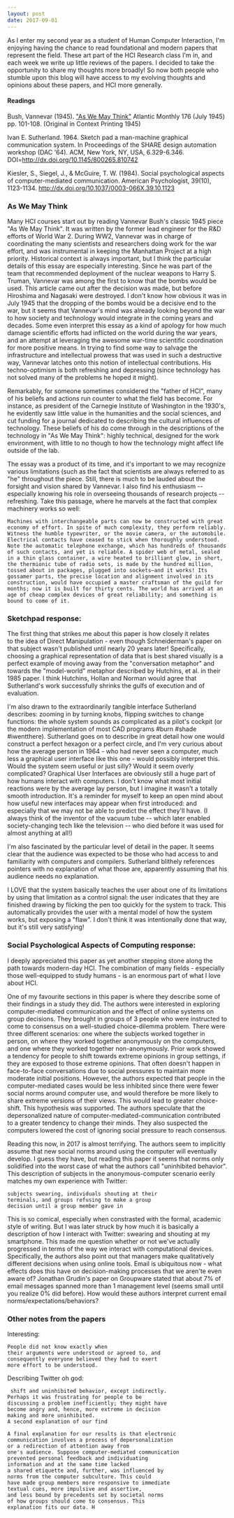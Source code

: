```yaml
---
layout: post
date: 2017-09-01
---
```


As I enter my second year as a student of Human Computer Interaction, I'm enjoying having the chance to read foundational and modern papers that represent the field. These art part of the HCI Research class I'm in, and each week we write up little reviews of the papers. I decided to take the opportunity to share my thoughts more broadly! So now both people who stumble upon this blog will have access to my evolving thoughts and opinions about these papers, and HCI more generally.

#### Readings
Bush, Vannevar (1945). ["As We May Think"](https://www.theatlantic.com/magazine/archive/1945/07/as-we-may-think/303881/) Atlantic Monthly 176 (July 1945) pp. 101-108. 
(Original in Context Printing 1945) 

Ivan E. Sutherland. 1964. Sketch pad a man-machine graphical communication system. In Proceedings of the SHARE design automation workshop (DAC '64). ACM, New York, NY, USA, 6.329-6.346. DOI=http://dx.doi.org/10.1145/800265.810742 

Kiesler, S., Siegel, J., & McGuire, T. W. (1984). Social psychological aspects of computer-mediated communication. American Psychologist, 39(10), 1123-1134. http://dx.doi.org/10.1037/0003-066X.39.10.1123

### As We May Think
Many HCI courses start out by reading Vannevar Bush's classic 1945 piece "As We May Think". It was written by the former lead engineer for the R&D efforts of World War 2. During WW2, Vannevar was in charge of coordinating the many scientists and researchers doing work for the war effort, and was instrumental in keeping the Manhattan Project at a high priority. Historical context is always important, but I think the particular details of this essay are especially interesting. Since he was part of the team that recommended deployment of the nuclear weapons to Harry S. Truman, Vannevar was among the first to know that the bombs would be used. This article came out after the decision was made, but before Hiroshima and Nagasaki were destroyed.  I don't know how obvious it was in July 1945 that the dropping of the bombs would be a decisive end to the war, but it seems that Vannevar's mind was already looking beyond the war to how society and technology would integrate in the coming years and decades. Some even interpret this essay as a kind of apology for how much damage scientific efforts had inflicted on the world during the war years, and an attempt at leveraging the awesome war-time scientific coordination for more positive means. In trying to find some way to salvage the infrastructure and intellectual prowess that was used in such a destructive way, Vannevar latches onto this notion of intellectual contributions. His techno-optimism is both refreshing and depressing (since technology has not solved many of the problems he hoped it might).

Remarkably, for someone sometimes considered the "father of HCI", many of his beliefs and actions run counter to what the field has become. For instance, as president of the Carnegie Institute of Washington in the 1930's, he evidently saw little value in the humanities and the social sciences, and cut funding for a journal dedicated to describing the cultural influences of technology. These beliefs of his do come through in the descriptions of the technology in "As We May Think": highly technical, designed for the work environment, with little to no though to how the technology might affect life outside of the lab.

The essay was a product of its time, and it's important to we may recognize various limitations (such as the fact that scientists are always referred to as "he" throughout the piece. Still, there is much to be lauded about the forsight and vision shared by Vannevar. I also find his enthusiasm -- especially knowing his role in overseeing thousands of research projects -- refreshing. Take this passage, where he marvels at the fact that complex machinery works so well:

```
Machines with interchangeable parts can now be constructed with great economy of effort. In spite of much complexity, they perform reliably. Witness the humble typewriter, or the movie camera, or the automobile. Electrical contacts have ceased to stick when thoroughly understood. Note the automatic telephone exchange, which has hundreds of thousands of such contacts, and yet is reliable. A spider web of metal, sealed in a thin glass container, a wire heated to brilliant glow, in short, the thermionic tube of radio sets, is made by the hundred million, tossed about in packages, plugged into sockets—and it works! Its gossamer parts, the precise location and alignment involved in its construction, would have occupied a master craftsman of the guild for months; now it is built for thirty cents. The world has arrived at an age of cheap complex devices of great reliability; and something is bound to come of it.
```

### Sketchpad response:

The first thing that strikes me about this paper is how closely it relates to the idea of Direct Manipulation - even though Schneiderman's paper on that subject wasn't published until nearly 20 years later! Specifically, choosing a graphical representation of data that is best shared visually is a perfect example of moving away from the "conversation metaphor" and towards the "model-world" metaphor described by Hutchins, et al. in their 1985 paper. I think Hutchins, Hollan and Norman would agree that Sutherland's work successfully shrinks the gulfs of execution and of evaluation.

I'm also drawn to the extraordinarily tangible interface Sutherland describes: zooming in by turning knobs, flipping switches to change functions: the whole system sounds as complicated as a pilot's cockpit (or the modern implementation of most CAD programs #burn #shade #iwentthere). Sutherland goes on to describe in great detail how one would construct a perfect hexagon or a perfect circle, and I'm very curious about how the average person in 1964 - who had never seen a computer, much less a graphical user interface like this one - would possibly interpret this. Would the system seem useful or just silly? Would it seem overly complicated? Graphical User Interfaces are obviously still a huge part of how humans interact with computers. I don't know what most initial reactions were by the average lay person, but I imagine it wasn't a totally smooth introduction. It's a reminder for myself to keep an open mind about how useful new interfaces may appear when first introduced: and especially that we may not be able to predict the effect they'll have. (I always think of the inventor of the vacuum tube -- which later enabled society-changing tech like the television -- who died before it was used for almost anything at all!)

I'm also fascinated by the particular level of detail in the paper. It seems clear that the audience was expected to be those who had access to and familiarity with computers and compilers. Sutherland blithely references pointers with no explanation of what those are, apparently assuming that his audience needs no explanation.

I LOVE that the system basically teaches the user about one of its limitations by using that limitation as a control signal: the user indicates that they are finished drawing by flicking the pen too quickly for the system to track. This automatically provides the user with a mental model of how the system works, but exposing a "flaw". I don't think it was intentionally done that way, but it's still very satisfying!

### Social Psychological Aspects of Computing response:

I deeply appreciated this paper as yet another stepping stone along the path towards modern-day HCI. The combination of many fields - especially those well-equipped to study humans - is an enormous part of what I love about HCI. 

One of my favourite sections in this paper is where they describe some of their findings in a study they did. The authors were interested in exploring computer-mediated communication and the effect of online systems on group decisions. They brought in groups of 3 people who were instructed to come to consensus on a well-studied choice-dilemma problem. There were three different scenarios: one where the subjects worked together in person, on where they worked together anonymously on the computers, and one where they worked together non-anonymously.  Prior work showed a tendency for people to shift towards extreme opinions in group settings, if they are exposed to those extreme opinions. That often doesn't happen in face-to-face conversations due to social pressures to maintain more moderate initial positions. However, the authors expected that people in the computer-mediated cases would be less inhibited since there were fewer social norms around computer use, and would therefore be more likely to share extreme versions of their views. This would lead to greater choice-shift. This hypothesis was supported. The authors speculate that the depersonalized nature of computer-mediated-communication contributed to a greater tendency to change their minds. They also suspected the computers lowered the cost of ignoring social pressure to reach consensus.

Reading this now, in 2017 is almost terrifying. The authors seem to implicitly assume that new social norms around using the computer will eventually develop. I guess they have, but reading this paper it seems that norms only solidified into the worst case of what the authors call "uninhibited behavior". This description of subjects in the anonymous-computer scenario eerily matches my own experience with Twitter:

```
subjects swearing, individuals shouting at their
terminals, and groups refusing to make a group
decision until a group member gave in
```

This is so comical, especially when constrasted with the formal, academic style of writing. But I was later struck by how much it is basically a description of how I interact with Twitter: swearing and shouting at my smartphone. This made me question whether or not we've actually progressed in terms of the way we interact with computational devices. Specifically, the authors also point out that managers make qualitatively different decisions when using online tools. Email is ubiquitous now - what effects does this have on decision-making processes that we aren'te even aware of? Jonathan Grudin's paper on Groupware stated that about 7% of email messages spanned more than 1 management level (seems small until you realize 0% did before). How would these authors interpret current email norms/expectations/behaviors?



### Other notes from the papers



Interesting:
```
People did not know exactly when
their arguments were understood or agreed to, and
consequently everyone believed they had to exert
more effort to be understood. 
```

Describing Twitter oh god:
```
 shift and uninhibited behavior, except indirectly.
Perhaps it was frustrating for people to be
discussing a problem inefficiently; they might have
become angry and, hence, more extreme in decision
making and more uninhibited.
A second explanation of our find
```

```
A final explanation for our results is that electronic
communication involves a process of depersonalization
or a redirection of attention away from
one's audience. Suppose computer-mediated communication
prevented personal feedback and individuating
information and at the same time lacked
a shared etiquette and, further, was influenced by
norms from the computer subculture. This could
have made group members more responsive to immediate
textual cues, more impulsive and assertive,
and less bound by precedents set by societal norms
of how groups should come to consensus. This
explanation fits our data. H
```
